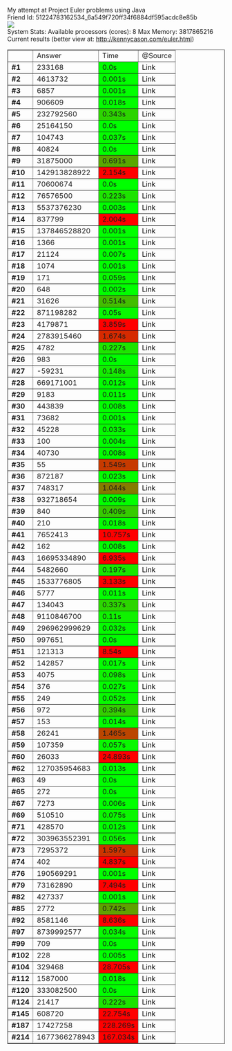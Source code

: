 
My attempt at Project Euler problems using Java<br/>
Friend Id: 51224783162534_6a549f720ff34f6884df595acdc8e85b<br/>
<img src="http://projecteuler.net/profile/kennycason.png?id=1463462368673"/><br/>
System Stats:
Available processors (cores): 8
Max Memory: 3817865216<br/>
Current results (better view at: http://kennycason.com/euler.html)<br/>
<table border="1" cellpadding="4">
<tr><td></td><td>Answer</td><td>Time</td><td>@Source</td</tr>
<tr><td><b>#1</b></td><td>233168</td><td style="background-color:#00ff00">0.0s</td><td><a href="https://github.com/kennycason/euler/blob/master/src/main/java/problems/p001.java" target="_blank" style="text-decoration: none; color: black;">Link</a></td></tr>
<tr><td><b>#2</b></td><td>4613732</td><td style="background-color:#01ff00">0.001s</td><td><a href="https://github.com/kennycason/euler/blob/master/src/main/java/problems/p002.java" target="_blank" style="text-decoration: none; color: black;">Link</a></td></tr>
<tr><td><b>#3</b></td><td>6857</td><td style="background-color:#01ff00">0.001s</td><td><a href="https://github.com/kennycason/euler/blob/master/src/main/java/problems/p003.java" target="_blank" style="text-decoration: none; color: black;">Link</a></td></tr>
<tr><td><b>#4</b></td><td>906609</td><td style="background-color:#03fd00">0.018s</td><td><a href="https://github.com/kennycason/euler/blob/master/src/main/java/problems/p004.java" target="_blank" style="text-decoration: none; color: black;">Link</a></td></tr>
<tr><td><b>#5</b></td><td>232792560</td><td style="background-color:#2cd400">0.343s</td><td><a href="https://github.com/kennycason/euler/blob/master/src/main/java/problems/p005.java" target="_blank" style="text-decoration: none; color: black;">Link</a></td></tr>
<tr><td><b>#6</b></td><td>25164150</td><td style="background-color:#00ff00">0.0s</td><td><a href="https://github.com/kennycason/euler/blob/master/src/main/java/problems/p006.java" target="_blank" style="text-decoration: none; color: black;">Link</a></td></tr>
<tr><td><b>#7</b></td><td>104743</td><td style="background-color:#05fb00">0.037s</td><td><a href="https://github.com/kennycason/euler/blob/master/src/main/java/problems/p007.java" target="_blank" style="text-decoration: none; color: black;">Link</a></td></tr>
<tr><td><b>#8</b></td><td>40824</td><td style="background-color:#00ff00">0.0s</td><td><a href="https://github.com/kennycason/euler/blob/master/src/main/java/problems/p008.java" target="_blank" style="text-decoration: none; color: black;">Link</a></td></tr>
<tr><td><b>#9</b></td><td>31875000</td><td style="background-color:#59a700">0.691s</td><td><a href="https://github.com/kennycason/euler/blob/master/src/main/java/problems/p009.java" target="_blank" style="text-decoration: none; color: black;">Link</a></td></tr>
<tr><td><b>#10</b></td><td>142913828922</td><td style="background-color:#ff0000">2.154s</td><td><a href="https://github.com/kennycason/euler/blob/master/src/main/java/problems/p010.java" target="_blank" style="text-decoration: none; color: black;">Link</a></td></tr>
<tr><td><b>#11</b></td><td>70600674</td><td style="background-color:#00ff00">0.0s</td><td><a href="https://github.com/kennycason/euler/blob/master/src/main/java/problems/p011.java" target="_blank" style="text-decoration: none; color: black;">Link</a></td></tr>
<tr><td><b>#12</b></td><td>76576500</td><td style="background-color:#1de300">0.223s</td><td><a href="https://github.com/kennycason/euler/blob/master/src/main/java/problems/p012.java" target="_blank" style="text-decoration: none; color: black;">Link</a></td></tr>
<tr><td><b>#13</b></td><td>5537376230</td><td style="background-color:#01ff00">0.003s</td><td><a href="https://github.com/kennycason/euler/blob/master/src/main/java/problems/p013.java" target="_blank" style="text-decoration: none; color: black;">Link</a></td></tr>
<tr><td><b>#14</b></td><td>837799</td><td style="background-color:#ff0000">2.004s</td><td><a href="https://github.com/kennycason/euler/blob/master/src/main/java/problems/p014.java" target="_blank" style="text-decoration: none; color: black;">Link</a></td></tr>
<tr><td><b>#15</b></td><td>137846528820</td><td style="background-color:#01ff00">0.001s</td><td><a href="https://github.com/kennycason/euler/blob/master/src/main/java/problems/p015.java" target="_blank" style="text-decoration: none; color: black;">Link</a></td></tr>
<tr><td><b>#16</b></td><td>1366</td><td style="background-color:#01ff00">0.001s</td><td><a href="https://github.com/kennycason/euler/blob/master/src/main/java/problems/p016.java" target="_blank" style="text-decoration: none; color: black;">Link</a></td></tr>
<tr><td><b>#17</b></td><td>21124</td><td style="background-color:#01ff00">0.007s</td><td><a href="https://github.com/kennycason/euler/blob/master/src/main/java/problems/p017.java" target="_blank" style="text-decoration: none; color: black;">Link</a></td></tr>
<tr><td><b>#18</b></td><td>1074</td><td style="background-color:#01ff00">0.001s</td><td><a href="https://github.com/kennycason/euler/blob/master/src/main/java/problems/p018.java" target="_blank" style="text-decoration: none; color: black;">Link</a></td></tr>
<tr><td><b>#19</b></td><td>171</td><td style="background-color:#08f800">0.059s</td><td><a href="https://github.com/kennycason/euler/blob/master/src/main/java/problems/p019.java" target="_blank" style="text-decoration: none; color: black;">Link</a></td></tr>
<tr><td><b>#20</b></td><td>648</td><td style="background-color:#01ff00">0.002s</td><td><a href="https://github.com/kennycason/euler/blob/master/src/main/java/problems/p020.java" target="_blank" style="text-decoration: none; color: black;">Link</a></td></tr>
<tr><td><b>#21</b></td><td>31626</td><td style="background-color:#42be00">0.514s</td><td><a href="https://github.com/kennycason/euler/blob/master/src/main/java/problems/p021.java" target="_blank" style="text-decoration: none; color: black;">Link</a></td></tr>
<tr><td><b>#22</b></td><td>871198282</td><td style="background-color:#07f900">0.05s</td><td><a href="https://github.com/kennycason/euler/blob/master/src/main/java/problems/p022.java" target="_blank" style="text-decoration: none; color: black;">Link</a></td></tr>
<tr><td><b>#23</b></td><td>4179871</td><td style="background-color:#ff0000">3.859s</td><td><a href="https://github.com/kennycason/euler/blob/master/src/main/java/problems/p023.java" target="_blank" style="text-decoration: none; color: black;">Link</a></td></tr>
<tr><td><b>#24</b></td><td>2783915460</td><td style="background-color:#d62a00">1.674s</td><td><a href="https://github.com/kennycason/euler/blob/master/src/main/java/problems/p024.java" target="_blank" style="text-decoration: none; color: black;">Link</a></td></tr>
<tr><td><b>#25</b></td><td>4782</td><td style="background-color:#1de300">0.227s</td><td><a href="https://github.com/kennycason/euler/blob/master/src/main/java/problems/p025.java" target="_blank" style="text-decoration: none; color: black;">Link</a></td></tr>
<tr><td><b>#26</b></td><td>983</td><td style="background-color:#00ff00">0.0s</td><td><a href="https://github.com/kennycason/euler/blob/master/src/main/java/problems/p026.java" target="_blank" style="text-decoration: none; color: black;">Link</a></td></tr>
<tr><td><b>#27</b></td><td>-59231</td><td style="background-color:#13ed00">0.148s</td><td><a href="https://github.com/kennycason/euler/blob/master/src/main/java/problems/p027.java" target="_blank" style="text-decoration: none; color: black;">Link</a></td></tr>
<tr><td><b>#28</b></td><td>669171001</td><td style="background-color:#02fe00">0.012s</td><td><a href="https://github.com/kennycason/euler/blob/master/src/main/java/problems/p028.java" target="_blank" style="text-decoration: none; color: black;">Link</a></td></tr>
<tr><td><b>#29</b></td><td>9183</td><td style="background-color:#02fe00">0.011s</td><td><a href="https://github.com/kennycason/euler/blob/master/src/main/java/problems/p029.java" target="_blank" style="text-decoration: none; color: black;">Link</a></td></tr>
<tr><td><b>#30</b></td><td>443839</td><td style="background-color:#02fe00">0.008s</td><td><a href="https://github.com/kennycason/euler/blob/master/src/main/java/problems/p030.java" target="_blank" style="text-decoration: none; color: black;">Link</a></td></tr>
<tr><td><b>#31</b></td><td>73682</td><td style="background-color:#01ff00">0.001s</td><td><a href="https://github.com/kennycason/euler/blob/master/src/main/java/problems/p031.java" target="_blank" style="text-decoration: none; color: black;">Link</a></td></tr>
<tr><td><b>#32</b></td><td>45228</td><td style="background-color:#05fb00">0.033s</td><td><a href="https://github.com/kennycason/euler/blob/master/src/main/java/problems/p032.java" target="_blank" style="text-decoration: none; color: black;">Link</a></td></tr>
<tr><td><b>#33</b></td><td>100</td><td style="background-color:#01ff00">0.004s</td><td><a href="https://github.com/kennycason/euler/blob/master/src/main/java/problems/p033.java" target="_blank" style="text-decoration: none; color: black;">Link</a></td></tr>
<tr><td><b>#34</b></td><td>40730</td><td style="background-color:#02fe00">0.008s</td><td><a href="https://github.com/kennycason/euler/blob/master/src/main/java/problems/p034.java" target="_blank" style="text-decoration: none; color: black;">Link</a></td></tr>
<tr><td><b>#35</b></td><td>55</td><td style="background-color:#c63a00">1.549s</td><td><a href="https://github.com/kennycason/euler/blob/master/src/main/java/problems/p035.java" target="_blank" style="text-decoration: none; color: black;">Link</a></td></tr>
<tr><td><b>#36</b></td><td>872187</td><td style="background-color:#03fd00">0.023s</td><td><a href="https://github.com/kennycason/euler/blob/master/src/main/java/problems/p036.java" target="_blank" style="text-decoration: none; color: black;">Link</a></td></tr>
<tr><td><b>#37</b></td><td>748317</td><td style="background-color:#867a00">1.044s</td><td><a href="https://github.com/kennycason/euler/blob/master/src/main/java/problems/p037.java" target="_blank" style="text-decoration: none; color: black;">Link</a></td></tr>
<tr><td><b>#38</b></td><td>932718654</td><td style="background-color:#02fe00">0.009s</td><td><a href="https://github.com/kennycason/euler/blob/master/src/main/java/problems/p038.java" target="_blank" style="text-decoration: none; color: black;">Link</a></td></tr>
<tr><td><b>#39</b></td><td>840</td><td style="background-color:#35cb00">0.409s</td><td><a href="https://github.com/kennycason/euler/blob/master/src/main/java/problems/p039.java" target="_blank" style="text-decoration: none; color: black;">Link</a></td></tr>
<tr><td><b>#40</b></td><td>210</td><td style="background-color:#03fd00">0.018s</td><td><a href="https://github.com/kennycason/euler/blob/master/src/main/java/problems/p040.java" target="_blank" style="text-decoration: none; color: black;">Link</a></td></tr>
<tr><td><b>#41</b></td><td>7652413</td><td style="background-color:#ff0000">10.757s</td><td><a href="https://github.com/kennycason/euler/blob/master/src/main/java/problems/p041.java" target="_blank" style="text-decoration: none; color: black;">Link</a></td></tr>
<tr><td><b>#42</b></td><td>162</td><td style="background-color:#02fe00">0.008s</td><td><a href="https://github.com/kennycason/euler/blob/master/src/main/java/problems/p042.java" target="_blank" style="text-decoration: none; color: black;">Link</a></td></tr>
<tr><td><b>#43</b></td><td>16695334890</td><td style="background-color:#ff0000">6.935s</td><td><a href="https://github.com/kennycason/euler/blob/master/src/main/java/problems/p043.java" target="_blank" style="text-decoration: none; color: black;">Link</a></td></tr>
<tr><td><b>#44</b></td><td>5482660</td><td style="background-color:#1ae600">0.197s</td><td><a href="https://github.com/kennycason/euler/blob/master/src/main/java/problems/p044.java" target="_blank" style="text-decoration: none; color: black;">Link</a></td></tr>
<tr><td><b>#45</b></td><td>1533776805</td><td style="background-color:#ff0000">3.133s</td><td><a href="https://github.com/kennycason/euler/blob/master/src/main/java/problems/p045.java" target="_blank" style="text-decoration: none; color: black;">Link</a></td></tr>
<tr><td><b>#46</b></td><td>5777</td><td style="background-color:#02fe00">0.011s</td><td><a href="https://github.com/kennycason/euler/blob/master/src/main/java/problems/p046.java" target="_blank" style="text-decoration: none; color: black;">Link</a></td></tr>
<tr><td><b>#47</b></td><td>134043</td><td style="background-color:#2bd500">0.337s</td><td><a href="https://github.com/kennycason/euler/blob/master/src/main/java/problems/p047.java" target="_blank" style="text-decoration: none; color: black;">Link</a></td></tr>
<tr><td><b>#48</b></td><td>9110846700</td><td style="background-color:#0ff100">0.11s</td><td><a href="https://github.com/kennycason/euler/blob/master/src/main/java/problems/p048.java" target="_blank" style="text-decoration: none; color: black;">Link</a></td></tr>
<tr><td><b>#49</b></td><td>296962999629</td><td style="background-color:#05fb00">0.032s</td><td><a href="https://github.com/kennycason/euler/blob/master/src/main/java/problems/p049.java" target="_blank" style="text-decoration: none; color: black;">Link</a></td></tr>
<tr><td><b>#50</b></td><td>997651</td><td style="background-color:#00ff00">0.0s</td><td><a href="https://github.com/kennycason/euler/blob/master/src/main/java/problems/p050.java" target="_blank" style="text-decoration: none; color: black;">Link</a></td></tr>
<tr><td><b>#51</b></td><td>121313</td><td style="background-color:#ff0000">8.54s</td><td><a href="https://github.com/kennycason/euler/blob/master/src/main/java/problems/p051.java" target="_blank" style="text-decoration: none; color: black;">Link</a></td></tr>
<tr><td><b>#52</b></td><td>142857</td><td style="background-color:#03fd00">0.017s</td><td><a href="https://github.com/kennycason/euler/blob/master/src/main/java/problems/p052.java" target="_blank" style="text-decoration: none; color: black;">Link</a></td></tr>
<tr><td><b>#53</b></td><td>4075</td><td style="background-color:#0df300">0.098s</td><td><a href="https://github.com/kennycason/euler/blob/master/src/main/java/problems/p053.java" target="_blank" style="text-decoration: none; color: black;">Link</a></td></tr>
<tr><td><b>#54</b></td><td>376</td><td style="background-color:#04fc00">0.027s</td><td><a href="https://github.com/kennycason/euler/blob/master/src/main/java/problems/p054.java" target="_blank" style="text-decoration: none; color: black;">Link</a></td></tr>
<tr><td><b>#55</b></td><td>249</td><td style="background-color:#07f900">0.052s</td><td><a href="https://github.com/kennycason/euler/blob/master/src/main/java/problems/p055.java" target="_blank" style="text-decoration: none; color: black;">Link</a></td></tr>
<tr><td><b>#56</b></td><td>972</td><td style="background-color:#33cd00">0.394s</td><td><a href="https://github.com/kennycason/euler/blob/master/src/main/java/problems/p056.java" target="_blank" style="text-decoration: none; color: black;">Link</a></td></tr>
<tr><td><b>#57</b></td><td>153</td><td style="background-color:#02fe00">0.014s</td><td><a href="https://github.com/kennycason/euler/blob/master/src/main/java/problems/p057.java" target="_blank" style="text-decoration: none; color: black;">Link</a></td></tr>
<tr><td><b>#58</b></td><td>26241</td><td style="background-color:#bb4500">1.465s</td><td><a href="https://github.com/kennycason/euler/blob/master/src/main/java/problems/p058.java" target="_blank" style="text-decoration: none; color: black;">Link</a></td></tr>
<tr><td><b>#59</b></td><td>107359</td><td style="background-color:#08f800">0.057s</td><td><a href="https://github.com/kennycason/euler/blob/master/src/main/java/problems/p059.java" target="_blank" style="text-decoration: none; color: black;">Link</a></td></tr>
<tr><td><b>#60</b></td><td>26033</td><td style="background-color:#ff0000">24.893s</td><td><a href="https://github.com/kennycason/euler/blob/master/src/main/java/problems/p060.java" target="_blank" style="text-decoration: none; color: black;">Link</a></td></tr>
<tr><td><b>#62</b></td><td>127035954683</td><td style="background-color:#02fe00">0.013s</td><td><a href="https://github.com/kennycason/euler/blob/master/src/main/java/problems/p062.java" target="_blank" style="text-decoration: none; color: black;">Link</a></td></tr>
<tr><td><b>#63</b></td><td>49</td><td style="background-color:#00ff00">0.0s</td><td><a href="https://github.com/kennycason/euler/blob/master/src/main/java/problems/p063.java" target="_blank" style="text-decoration: none; color: black;">Link</a></td></tr>
<tr><td><b>#65</b></td><td>272</td><td style="background-color:#00ff00">0.0s</td><td><a href="https://github.com/kennycason/euler/blob/master/src/main/java/problems/p065.java" target="_blank" style="text-decoration: none; color: black;">Link</a></td></tr>
<tr><td><b>#67</b></td><td>7273</td><td style="background-color:#01ff00">0.006s</td><td><a href="https://github.com/kennycason/euler/blob/master/src/main/java/problems/p067.java" target="_blank" style="text-decoration: none; color: black;">Link</a></td></tr>
<tr><td><b>#69</b></td><td>510510</td><td style="background-color:#0af600">0.075s</td><td><a href="https://github.com/kennycason/euler/blob/master/src/main/java/problems/p069.java" target="_blank" style="text-decoration: none; color: black;">Link</a></td></tr>
<tr><td><b>#71</b></td><td>428570</td><td style="background-color:#02fe00">0.012s</td><td><a href="https://github.com/kennycason/euler/blob/master/src/main/java/problems/p071.java" target="_blank" style="text-decoration: none; color: black;">Link</a></td></tr>
<tr><td><b>#72</b></td><td>303963552391</td><td style="background-color:#08f800">0.056s</td><td><a href="https://github.com/kennycason/euler/blob/master/src/main/java/problems/p072.java" target="_blank" style="text-decoration: none; color: black;">Link</a></td></tr>
<tr><td><b>#73</b></td><td>7295372</td><td style="background-color:#cc3400">1.597s</td><td><a href="https://github.com/kennycason/euler/blob/master/src/main/java/problems/p073.java" target="_blank" style="text-decoration: none; color: black;">Link</a></td></tr>
<tr><td><b>#74</b></td><td>402</td><td style="background-color:#ff0000">4.837s</td><td><a href="https://github.com/kennycason/euler/blob/master/src/main/java/problems/p074.java" target="_blank" style="text-decoration: none; color: black;">Link</a></td></tr>
<tr><td><b>#76</b></td><td>190569291</td><td style="background-color:#01ff00">0.001s</td><td><a href="https://github.com/kennycason/euler/blob/master/src/main/java/problems/p076.java" target="_blank" style="text-decoration: none; color: black;">Link</a></td></tr>
<tr><td><b>#79</b></td><td>73162890</td><td style="background-color:#ff0000">7.494s</td><td><a href="https://github.com/kennycason/euler/blob/master/src/main/java/problems/p079.java" target="_blank" style="text-decoration: none; color: black;">Link</a></td></tr>
<tr><td><b>#82</b></td><td>427337</td><td style="background-color:#01ff00">0.001s</td><td><a href="https://github.com/kennycason/euler/blob/master/src/main/java/problems/p082.java" target="_blank" style="text-decoration: none; color: black;">Link</a></td></tr>
<tr><td><b>#85</b></td><td>2772</td><td style="background-color:#5fa100">0.742s</td><td><a href="https://github.com/kennycason/euler/blob/master/src/main/java/problems/p085.java" target="_blank" style="text-decoration: none; color: black;">Link</a></td></tr>
<tr><td><b>#92</b></td><td>8581146</td><td style="background-color:#ff0000">8.636s</td><td><a href="https://github.com/kennycason/euler/blob/master/src/main/java/problems/p092.java" target="_blank" style="text-decoration: none; color: black;">Link</a></td></tr>
<tr><td><b>#97</b></td><td>8739992577</td><td style="background-color:#05fb00">0.034s</td><td><a href="https://github.com/kennycason/euler/blob/master/src/main/java/problems/p097.java" target="_blank" style="text-decoration: none; color: black;">Link</a></td></tr>
<tr><td><b>#99</b></td><td>709</td><td style="background-color:#00ff00">0.0s</td><td><a href="https://github.com/kennycason/euler/blob/master/src/main/java/problems/p099.java" target="_blank" style="text-decoration: none; color: black;">Link</a></td></tr>
<tr><td><b>#102</b></td><td>228</td><td style="background-color:#01ff00">0.005s</td><td><a href="https://github.com/kennycason/euler/blob/master/src/main/java/problems/p102.java" target="_blank" style="text-decoration: none; color: black;">Link</a></td></tr>
<tr><td><b>#104</b></td><td>329468</td><td style="background-color:#ff0000">28.705s</td><td><a href="https://github.com/kennycason/euler/blob/master/src/main/java/problems/p104.java" target="_blank" style="text-decoration: none; color: black;">Link</a></td></tr>
<tr><td><b>#112</b></td><td>1587000</td><td style="background-color:#03fd00">0.018s</td><td><a href="https://github.com/kennycason/euler/blob/master/src/main/java/problems/p112.java" target="_blank" style="text-decoration: none; color: black;">Link</a></td></tr>
<tr><td><b>#120</b></td><td>333082500</td><td style="background-color:#00ff00">0.0s</td><td><a href="https://github.com/kennycason/euler/blob/master/src/main/java/problems/p120.java" target="_blank" style="text-decoration: none; color: black;">Link</a></td></tr>
<tr><td><b>#124</b></td><td>21417</td><td style="background-color:#1de300">0.222s</td><td><a href="https://github.com/kennycason/euler/blob/master/src/main/java/problems/p124.java" target="_blank" style="text-decoration: none; color: black;">Link</a></td></tr>
<tr><td><b>#145</b></td><td>608720</td><td style="background-color:#ff0000">22.754s</td><td><a href="https://github.com/kennycason/euler/blob/master/src/main/java/problems/p145.java" target="_blank" style="text-decoration: none; color: black;">Link</a></td></tr>
<tr><td><b>#187</b></td><td>17427258</td><td style="background-color:#ff0000">228.269s</td><td><a href="https://github.com/kennycason/euler/blob/master/src/main/java/problems/p187.java" target="_blank" style="text-decoration: none; color: black;">Link</a></td></tr>
<tr><td><b>#214</b></td><td>1677366278943</td><td style="background-color:#ff0000">167.034s</td><td><a href="https://github.com/kennycason/euler/blob/master/src/main/java/problems/p214.java" target="_blank" style="text-decoration: none; color: black;">Link</a></td></tr>
</table>
